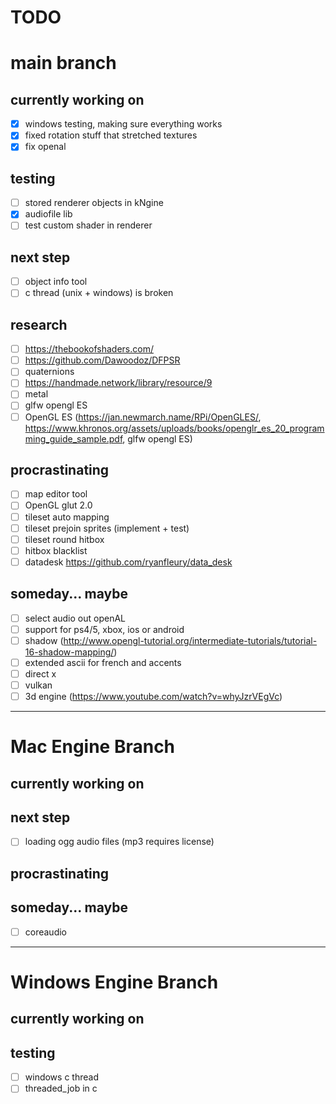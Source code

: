 # **TODO**

# main branch

## currently working on
- [x] windows testing, making sure everything works
- [x] fixed rotation stuff that stretched textures
- [x] fix openal
## testing
- [ ] stored renderer objects in kNgine
- [x] audiofile lib
- [ ] test custom shader in renderer
## next step
- [ ] object info tool
- [ ] c thread (unix + windows) is broken
## research
- [ ] https://thebookofshaders.com/
- [ ] https://github.com/Dawoodoz/DFPSR
- [ ] quaternions
- [ ] https://handmade.network/library/resource/9
- [ ] metal
- [ ] glfw opengl ES
- [ ] OpenGL ES (https://jan.newmarch.name/RPi/OpenGLES/, https://www.khronos.org/assets/uploads/books/openglr_es_20_programming_guide_sample.pdf, glfw opengl ES)
## procrastinating
- [ ] map editor tool
- [ ] OpenGL glut 2.0
- [ ] tileset auto mapping
- [ ] tileset prejoin sprites (implement + test)
- [ ] tileset round hitbox
- [ ] hitbox blacklist
- [ ] datadesk https://github.com/ryanfleury/data_desk
## someday... maybe
- [ ] select audio out openAL
- [ ] support for ps4/5, xbox, ios or android
- [ ] shadow (http://www.opengl-tutorial.org/intermediate-tutorials/tutorial-16-shadow-mapping/)
- [ ] extended ascii for french and accents
- [ ] direct x
- [ ] vulkan
- [ ] 3d engine (https://www.youtube.com/watch?v=whyJzrVEgVc)

---

# Mac Engine Branch

## currently working on
## next step
- [ ] loading ogg audio files (mp3 requires license)
## procrastinating
## someday... maybe
- [ ] coreaudio

---

# Windows Engine Branch

## currently working on 
## testing
- [ ] windows c thread
- [ ] threaded_job in c
